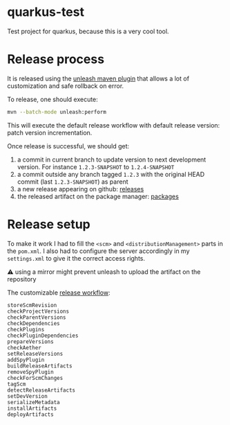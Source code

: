 # quarkus-test
Test project for quarkus, because this is a very cool tool.

# Release process

It is released using the [unleash maven plugin](https://github.com/shillner/unleash-maven-plugin) that allows a lot of customization and safe rollback on error.

To release, one should execute:
```bash
mvn --batch-mode unleash:perform
```
This will execute the default release workflow with default release version: patch version incrementation.

Once release is successful, we should get:
1. a commit in current branch to update version to next development version. For instance `1.2.3-SNAPSHOT` to `1.2.4-SNAPSHOT`
1. a commit outside any branch tagged `1.2.3` with the original HEAD commit (last `1.2.3-SNAPSHOT`) as parent
1. a new release appearing on github: [releases](https://github.com/hmdebenque/quarkus-test/releases)
1. the released artifact on the package manager: [packages](https://github.com/hmdebenque/quarkus-test/packages)

# Release setup

To make it work I had to fill the `<scm>` and `<distributionManagement>` parts in the `pom.xml`. I also had to configure the server accordingly in my `settings.xml` to give it the correct access rights.

:warning: using a mirror might prevent unleash to upload the artifact on the repository

The customizable [release workflow](https://github.com/shillner/unleash-maven-plugin/wiki/unleash%3Aperform#default-workflow):
```
storeScmRevision
checkProjectVersions
checkParentVersions
checkDependencies
checkPlugins
checkPluginDependencies
prepareVersions
checkAether
setReleaseVersions
addSpyPlugin
buildReleaseArtifacts
removeSpyPlugin
checkForScmChanges
tagScm
detectReleaseArtifacts
setDevVersion
serializeMetadata
installArtifacts
deployArtifacts
```
